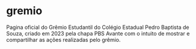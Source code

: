 # gremio
Pagina oficial do Grêmio Estudantil do Colégio Estadual Pedro Baptista de Souza, criado em 2023 pela chapa PBS Avante com o intuito de mostrar e compartilhar as ações realizadas pelo grêmio.
